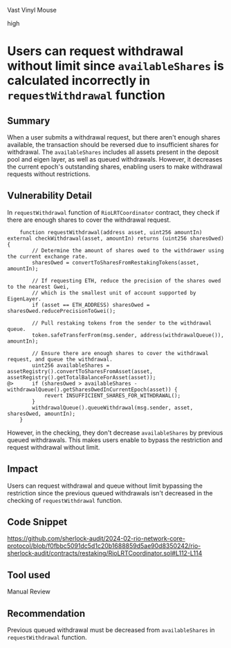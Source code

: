 Vast Vinyl Mouse

high

# Users can request withdrawal without limit since `availableShares` is calculated incorrectly in `requestWithdrawal` function

## Summary
When a user submits a withdrawal request, but there aren't enough shares available, the transaction should be reversed due to insufficient shares for withdrawal. The `availableShares` includes all assets present in the deposit pool and eigen layer, as well as queued withdrawals. However, it decreases the current epoch's outstanding shares, enabling users to make withdrawal requests without restrictions.

## Vulnerability Detail
In `requestWithdrawal` function of `RioLRTCoordinator` contract, they check if there are enough shares to cover the withdrawal request.
```solidity
    function requestWithdrawal(address asset, uint256 amountIn) external checkWithdrawal(asset, amountIn) returns (uint256 sharesOwed) {
        // Determine the amount of shares owed to the withdrawer using the current exchange rate.
        sharesOwed = convertToSharesFromRestakingTokens(asset, amountIn);

        // If requesting ETH, reduce the precision of the shares owed to the nearest Gwei,
        // which is the smallest unit of account supported by EigenLayer.
        if (asset == ETH_ADDRESS) sharesOwed = sharesOwed.reducePrecisionToGwei();

        // Pull restaking tokens from the sender to the withdrawal queue.
        token.safeTransferFrom(msg.sender, address(withdrawalQueue()), amountIn);

        // Ensure there are enough shares to cover the withdrawal request, and queue the withdrawal.
        uint256 availableShares = assetRegistry().convertToSharesFromAsset(asset, assetRegistry().getTotalBalanceForAsset(asset));
@>      if (sharesOwed > availableShares - withdrawalQueue().getSharesOwedInCurrentEpoch(asset)) {
            revert INSUFFICIENT_SHARES_FOR_WITHDRAWAL();
        }
        withdrawalQueue().queueWithdrawal(msg.sender, asset, sharesOwed, amountIn);
    }
```
However, in the checking, they don't decrease `availableShares` by previous queued withdrawals. This makes users enable to bypass the restriction and request withdrawal without limit.

## Impact
Users can request withdrawal and queue without limit bypassing the restriction since the previous queued withdrawals isn't decreased in the checking of `requestWithdrawal` function.

## Code Snippet
https://github.com/sherlock-audit/2024-02-rio-network-core-protocol/blob/f0fbbc5091dc5d1c20b1688859d5ae90d8350242/rio-sherlock-audit/contracts/restaking/RioLRTCoordinator.sol#L112-L114

## Tool used

Manual Review

## Recommendation
Previous queued withdrawal must be decreased from `availableShares` in `requestWithdrawal` function.